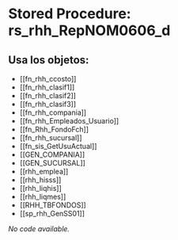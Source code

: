 # Stored Procedure: rs_rhh_RepNOM0606_d

## Usa los objetos:
- [[fn_rhh_ccosto]]
- [[fn_rhh_clasif1]]
- [[fn_rhh_clasif2]]
- [[fn_rhh_clasif3]]
- [[fn_rhh_compania]]
- [[fn_rhh_Empleados_Usuario]]
- [[fn_Rhh_FondoFch]]
- [[fn_rhh_sucursal]]
- [[fn_sis_GetUsuActual]]
- [[GEN_COMPANIA]]
- [[GEN_SUCURSAL]]
- [[rhh_emplea]]
- [[rhh_hisss]]
- [[rhh_liqhis]]
- [[rhh_liqmes]]
- [[RHH_TBFONDOS]]
- [[sp_rhh_GenSS01]]

*No code available.*

